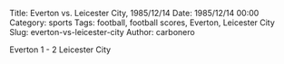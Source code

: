 Title: Everton vs. Leicester City, 1985/12/14
Date: 1985/12/14 00:00
Category: sports
Tags: football, football scores, Everton, Leicester City
Slug: everton-vs-leicester-city
Author: carbonero


Everton 1 - 2 Leicester City
